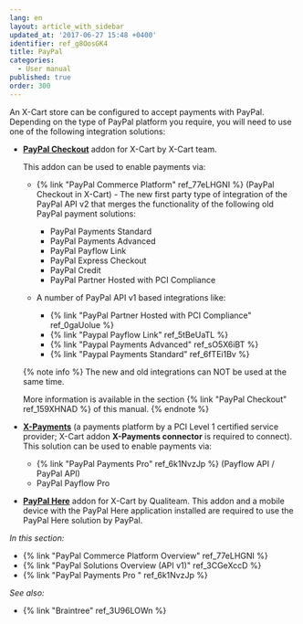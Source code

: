 ```yaml
---
lang: en
layout: article_with_sidebar
updated_at: '2017-06-27 15:48 +0400'
identifier: ref_g8OosGK4
title: PayPal
categories:
  - User manual
published: true
order: 300
---
```

An X-Cart store can be configured to accept payments with PayPal. Depending on the type of PayPal platform you require, you will need to use one of the following integration solutions: 

* **[PayPal Checkout](https://market.x-cart.com/addons/paypal.html "PayPal")** addon for X-Cart by X-Cart team. 

   This addon can be used to enable payments via:
   
   * {% link "PayPal Commerce Platform" ref_77eLHGNI %} (PayPal Checkout in X-Cart) - The new first party type of integration of the PayPal API v2 that merges the functionality of the following old PayPal payment solutions:
     - PayPal Payments Standard
     - PayPal Payments Advanced
     - PayPal Payflow Link
     - PayPal Express Checkout
     - PayPal Credit
     - PayPal Partner Hosted with PCI Compliance
         
    * A number of PayPal API v1 based integrations like:
      - {% link "PayPal Partner Hosted with PCI Compliance" ref_0gaUolue %}
      - {% link "Paypal Payflow Link" ref_5tBeUaTL %}
      - {% link "Paypal Payments Advanced" ref_sO5X6iBT %}
      - {% link "Paypal Payments Standard" ref_6fTEi1Bv %}
   
   {% note info %}
   The new and old integrations can NOT be used at the same time.
   
   More information is available in the section {% link "PayPal Checkout" ref_159XHNAD %} of this manual.
   {% endnote %}
   

* **[X-Payments](https://www.x-payments.com/ "PayPal")** (a payments platform by a PCI Level 1 certified service provider; X-Cart addon **X-Payments connector** is required to connect). This solution can be used to enable payments via:

   *   {% link "PayPal Payments Pro" ref_6k1NvzJp %} (Payflow API / PayPal API)
   *   PayPal Payflow Pro

* **[PayPal Here](https://market.x-cart.com/addons/PayPal-Here-payment-module.html "PayPal")** addon for X-Cart by Qualiteam. This addon and a mobile device with the PayPal Here application installed are required to use the PayPal Here solution by PayPal. 

_In this section:_

*   {% link "PayPal Commerce Platform Overview" ref_77eLHGNI %}
*   {% link "PayPal Solutions Overview (API v1)" ref_3CGeXccD %}
*   {% link "PayPal Payments Pro " ref_6k1NvzJp %}


_See also:_

*   {% link "Braintree" ref_3U96LOWn %}
